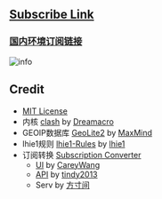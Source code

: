 ## [Subscribe Link](https://raw.githubusercontent.com/wmyfelix/ClashConfigsSharing/NPO/universal.yaml)
###  [国内环境订阅链接](https://raw.githubusercontent.com/wmyfelix/ClashConfigsSharing/NPO/universal.yaml)
![info](https://github.com/wmyfelix/ClashConfigsSharing/blob/NPO/info.png)
## Credit
* [MIT License](https://github.com/vernesong/OpenClash/blob/master/LICENSE)
* 内核 [clash](https://github.com/Dreamacro/clash) by [Dreamacro](https://github.com/Dreamacro)
* GEOIP数据库 [GeoLite2](https://dev.maxmind.com/geoip/geoip2/geolite2/) by [MaxMind](https://www.maxmind.com)
* lhie1规则 [lhie1-Rules](https://github.com/lhie1/Rules) by [lhie1](https://github.com/lhie1)
* 订阅转换 [Subscription Converter](https://web.api.10101.io/)
  * [UI](https://github.com/CareyWang/sub-web) by [CareyWang](https://github.com/CareyWang/)
  * [API]((https://github.com/tindy2013/subconverter)) by [tindy2013](https://github.com/tindy2013/)
  * Serv by [方寸间](https://10101.io)
